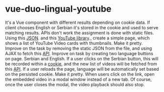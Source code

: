 # vue-duo-lingual-youtube
It's a Vue component with different results depending on cookie data. If client chooses English or Serbian it's stored in the cookie and used to serve matching results. APIs don't work the assignment is done with static files.
Using this [JSON](https://api.myjson.com/bins/k1gz9). and this [YouTube library](https://www.teaching-materials.org/common/youtube.js)., create a simple page, which shows a list of YouTube Video cards with thumbnails. Make it pretty.
Improve on the task by removing the static JSON from the file, and using AJAX to fetch this [API](https://api.myjson.com/bins/13mms5).
Improve on task by creating two language buttons on page. Serbian and English. If a user clicks on the Serbian button, this will be recorded within a [cookie](https://gist.github.com/markomitranic/bfe23949ac6800a04e50decb3e5ab5cb), and the new list of videos will be fetched from this [API](https://api.myjson.com/bins/99ixh). If a user reloads the page, language will be automatically set based on the persisted cookie.
Make it pretty.
When users click on the link, open the embedded video in a modal window instead of a new tab. Of course, once the user closes the modal, the video playback should also stop.
